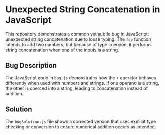 # Unexpected String Concatenation in JavaScript

This repository demonstrates a common yet subtle bug in JavaScript: unexpected string concatenation due to loose typing.  The `foo` function intends to add two numbers, but because of type coercion, it performs string concatenation when one of the inputs is a string.

## Bug Description
The JavaScript code in `bug.js` demonstrates how the `+` operator behaves differently when used with numbers and strings. If one operand is a string, the other is coerced into a string, leading to concatenation instead of addition.

## Solution
The `bugSolution.js` file shows a corrected version that uses explicit type checking or conversion to ensure numerical addition occurs as intended.